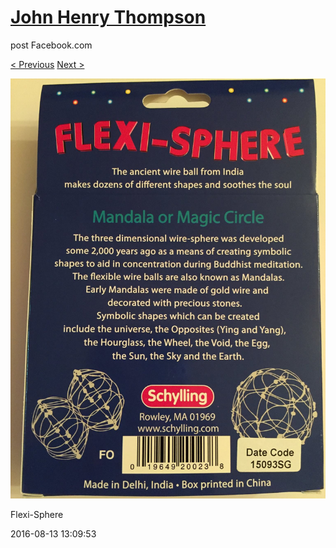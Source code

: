 # [John Henry Thompson](../README.md)
post Facebook.com

[< Previous](2016-08-13-14.md) [Next >](2016-08-13-16.md)

[![](../media/2016-08-13/Flexi-Sphere-14.jpg)](../README.md)

Flexi-Sphere

2016-08-13 13:09:53